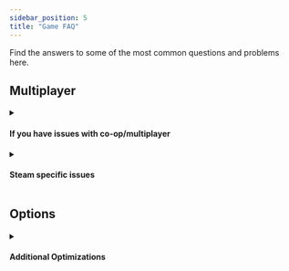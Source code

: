 ```yaml
---
sidebar_position: 5
title: "Game FAQ"
---
```


Find the answers to some of the most common questions and problems here.

## Multiplayer

<details><summary><h4>If you have issues with co-op/multiplayer</h4></summary>

 - Make sure you are online
 - Make sure you've invited at least one player
 - Try hosting with both normal and legacy hosting mode
 - Disable firewall
 - Make sure all the players have the same game version.
 - Make sure that if you are playing a workshop map, all the players have it installed (just click Subscribe in the Workshop)
 - Try restarting your PC

</details>

<details><summary><h4>Steam specific issues</h4></summary>

 - Make sure you're online and connected to Steam
 - Check if Steam servers are down
 - Verify game files on Steam (right click the game in the Steam library > Properties > Local files > Verify...)

</details>

## Options

<details><summary><h4>Additional Optimizations</h4></summary>

Simulates a low performance device.

Gives you all the small optimizations across the game:
 - Removes particles when interacting with specific objects (like on The Top with rotating spheres or thunder in Brain Checkup)
 - Decreasing the detail level of Water system on the level if there is one
 - Replacing some high-detail objects with low-detail version of them (like a toy house on The Attic)
 - Removes some objects from the level that can cause bad performance
 - Bigger thresholds when calculating should an object be moved in coop syncing.
 - Enabled distance-based occlusion on custom levels. The level will have object popping.
 
</details>

